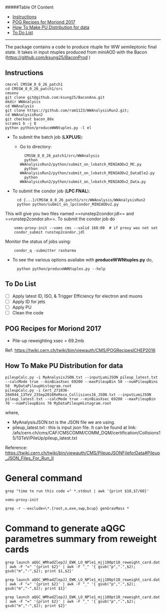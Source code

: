 #####Table Of Content

* [Instructions](#instructions)
* [POG Recipes for Moriond 2017](#pog-recipes-for-moriond-2017)
* [How To Make PU Distribution for data](#how-to-make-pu-distribution-for-data)
* [To Do List](#to-do-list)
---
The package contains a code to produce ntuple for WW semileptonic final state.
It takes in input ntuples produced from miniAOD with the Bacon (https://github.com/ksung25/BaconProd )


## Instructions

	cmsrel CMSSW_8_0_26_patch1
	cd CMSSW_8_0_26_patch1/src
	cmsenv
	git clone git@github.com:ksung25/BaconAna.git
	mkdir WWAnalysis
	cd WWAnalysis
	git clone https://github.com/ram1123/WWAnalysisRun2.git;
	cd WWAnalysisRun2
	git checkout bacon_80x
	scramv1 b -j 8
	python python/produceWWNtuples.py -l el

* To submit the batch job (**LXPLUS**):
	* Go to directory:

			CMSSW_8_0_26_patch1/src/WWAnalysis
			python WWAnalysisRun2/python/submit_on_lxbatch_MINIAODv2_MC.py
			python WWAnalysisRun2/python/submit_on_lxbatch_MINIAODv2_DataEle2.py
			python WWAnalysisRun2/python/submit_on_lxbatch_MINIAODv2_Data.py

* To submit the condor job (**LPC FNAL**):

		cd {...}/CMSSW_8_0_26_patch1/src/WWAnalysis/WWAnalysisRun2
		python python/submit_on_lpcCondor_MINIAODv2.py

This will give you two files named ==runstep2condor.jdl== and ==runstep2condor.sh==. To submit the condor job do 

		voms-proxy-init --voms cms --valid 168:00  # if proxy was not set
		condor_submit runstep2condor.jdl

Monitor the status of jobs using:

		condor_q -submitter rasharma

* To see the various options availabe with **produceWWNtuples.py** do,

		python python/produceWWNtuples.py --help

## To Do List
- [ ] Apply latest ID, ISO, & Trigger Efficiency for electron and muons
- [ ] Apply ID for jets
- [ ] Apply PU
- [ ] Clean the code

## POG Recipes for Moriond 2017

* Pile-up reweighting xsec = 69.2mb

Ref: https://twiki.cern.ch/twiki/bin/viewauth/CMS/POGRecipesICHEP2016

## How To Make PU Distribution for data

	pileupCalc.py -i MyAnalysisJSON.txt --inputLumiJSON pileup_latest.txt  --calcMode true --minBiasXsec 69200 --maxPileupBin 50 --numPileupBins 50  MyDataPileupHistogram.root
	pileupCalc.py -i Cert_271036-284044_13TeV_23Sep2016ReReco_Collisions16_JSON.txt --inputLumiJSON pileup_latest.txt --calcMode true --minBiasXsec 69200 --maxPileupBin 70 --numPileupBins 70 MyDataPileupHistogram.root

where,
* MyAnalysisJSON.txt is the JSON file we are using.	
* pileup_latest.txt : this is input json file. It can be found at link: /afs/cern.ch/cms/CAF/CMSCOMM/COMM_DQM/certification/Collisions15/13TeV/PileUp/pileup_latest.txt

Reference: https://twiki.cern.ch/twiki/bin/viewauth/CMS/PileupJSONFileforData#Pileup_JSON_Files_For_Run_II



# General command

	grep "time to run this code =" *.stdout | awk '{print $10,$7/60}'

	voms-proxy-init

	grep -r --exclude=\*.{root,o,exe,swp,bcup} genGravMass *

# Command to generate aQGC parametres summary from reweight cards
	
	grep launch aQGC_WMhadZlepJJ_EWK_LO_NPle1_mjj100pt10_reweight_card.dat | awk -F "=" '{print $2}' | awk -F "_" '{ gsub("p",".",$2); gsub("m","-",$2); print $1,$2}'

	grep launch aQGC_WMhadZlepJJ_EWK_LO_NPle1_mjj100pt10_reweight_card.dat | awk -F "=" '{print $2}' | awk -F "_" '{ gsub("p",".",$2); gsub("m","-",$2); print $1}'

	grep launch aQGC_WMhadZlepJJ_EWK_LO_NPle1_mjj100pt10_reweight_card.dat | awk -F "=" '{print $2}' | awk -F "_" '{ gsub("p",".",$2); gsub("m","-",$2); print $2}'
